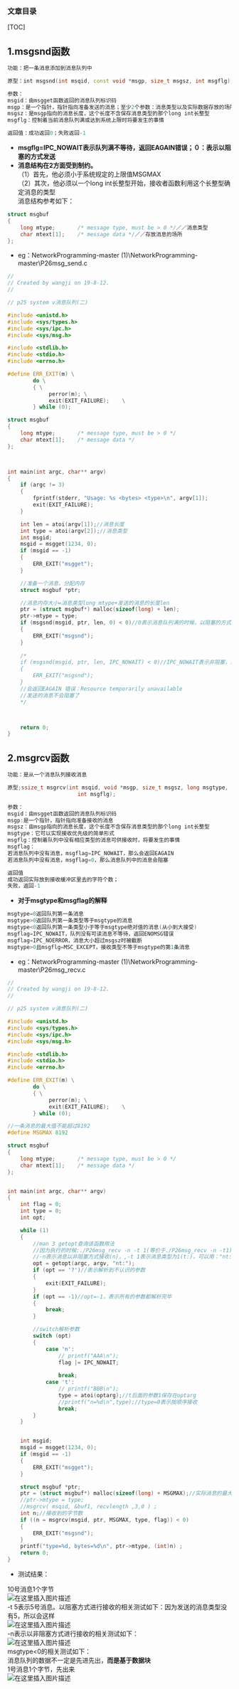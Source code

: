 ### 文章目录



[TOC]



## 1.msgsnd函数

```cpp
功能：把一条消息添加到消息队列中

原型：int msgsnd(int msqid, const void *msgp, size_t msgsz, int msgflg);

参数：
msgid：由msgget函数返回的消息队列标识码
msgp：是一个指针，指针指向准备发送的消息；至少2个参数：消息类型以及实际数据存放的场所；
msgsz：是msgp指向的消息长度，这个长度不含保存消息类型的那个long int长整型
msgflg：控制着当前消息队列满或达到系统上限时将要发生的事情

返回值：成功返回0；失败返回-1
```

 -    **msgflg=IPC\_NOWAIT表示队列满不等待，返回EAGAIN错误；０：表示以阻塞的方式发送**
 -    **消息结构在2方面受到制约。**  
        （1）首先，他必须小于系统规定的上限值MSGMAX  
        （2）其次，他必须以一个long int长整型开始，接收者函数利用这个长整型确定消息的类型  
        消息结构参考如下：

```cpp
struct msgbuf 
{
    long mtype;       /* message type, must be > 0 */／／消息类型
    char mtext[1];    /* message data */／／存放消息的场所
};
```

 -    eg：NetworkProgramming-master \(1\)\\NetworkProgramming-master\\P26msg\_send.c

```cpp
//
// Created by wangji on 19-8-12.
//

// p25 system v消息队列(二)

#include <unistd.h>
#include <sys/types.h>
#include <sys/ipc.h>
#include <sys/msg.h>

#include <stdlib.h>
#include <stdio.h>
#include <errno.h>

#define ERR_EXIT(m) \
        do \
        { \
             perror(m); \
             exit(EXIT_FAILURE);    \
        } while (0);

struct msgbuf 
{
    long mtype;       /* message type, must be > 0 */
    char mtext[1];    /* message data */
};



int main(int argc, char** argv)
{
    if (argc != 3)
    {
        fprintf(stderr, "Usage: %s <bytes> <type>\n", argv[1]);
        exit(EXIT_FAILURE);
    }

    int len = atoi(argv[1]);//消息长度
    int type = atoi(argv[2]);//消息类型
    int msgid;
    msgid = msgget(1234, 0);
    if (msgid == -1)
    {
        ERR_EXIT("msgget");
    }

    //准备一个消息，分配内存
    struct msgbuf *ptr;

    //消息内存大小=消息类型long mtype+发送的消息的长度len
    ptr = (struct msgbuf*) malloc(sizeof(long) + len);
    ptr->mtype = type;
    if (msgsnd(msgid, ptr, len, 0) < 0)//0表示消息队列满的时候，以阻塞的方式发送
    {
        ERR_EXIT("msgsnd");
    }
    
    /*
    if (msgsnd(msgid, ptr, len, IPC_NOWAIT) < 0)//IPC_NOWAIT表示非阻塞，当发送的消息超过msgmnb时
    {
        ERR_EXIT("msgsnd");
    }
    //会返回EAGAIN 错误：Resource temporarily unavailable
    //发送的消息不会阻塞了
    */



    return 0;
}
```

## 2.msgrcv函数

```cpp
功能：是从一个消息队列接收消息

原型;ssize_t msgrcv(int msqid, void *msgp, size_t msgsz, long msgtype,
                      int msgflg);

参数：
msgid：由msgget函数返回的消息队列标识码
msgp:是一个指针，指针指向准备接收的消息
msgsz：由msgp指向的消息长度，这个长度不含保存消息类型的那个long int长整型
msgtype：它可以实现接收优先级的简单形式
msgflg：控制着队列中没有相应类型的消息可供接收时，将要发生的事情
msgflag：
若消息队列中没有消息，msgflag=IPC_NOWAIT，那么会返回EAGAIN
若消息队列中没有消息，msgflag=0，那么消息队列中的消息会阻塞

返回值
成功返回实际放到接收缓冲区里去的字符个数；
失败，返回-1
```

 -    **对于msgtype和msgflag的解释**

```cpp
msgtype=0返回队列第一条消息
msgtype>0返回队列第一条类型等于msgtype的消息
msgtype<0返回队列第一条类型小于等于msgtype绝对值的消息(从小到大接受)
msgflag=IPC_NOWAIT，队列没有可读消息不等待，返回ENOMSG错误
msgflag=IPC_NOERROR，消息大小超过msgsz时被截断
msgtype>0且msgflg=MSC_EXCEPT，接收类型不等于msgtype的第1条消息
```

 -    eg：NetworkProgramming-master \(1\)\\NetworkProgramming-master\\P26msg\_recv.c

```cpp
//
// Created by wangji on 19-8-12.
//

// p25 system v消息队列(二)

#include <unistd.h>
#include <sys/types.h>
#include <sys/ipc.h>
#include <sys/msg.h>

#include <stdlib.h>
#include <stdio.h>
#include <errno.h>

#define ERR_EXIT(m) \
        do \
        { \
             perror(m); \
             exit(EXIT_FAILURE);    \
        } while (0);

//一条消息的最大值不能超过8192
#define MSGMAX 8192

struct msgbuf 
{
    long mtype;       /* message type, must be > 0 */
    char mtext[1];    /* message data */
};


int main(int argc, char** argv)
{
    int flag = 0;
    int type = 0;
    int opt;

    while (1)
    {
        //man 3 getopt查询该函数用法
        //因为执行的时候:./P26msg_recv -n -t 1(等价于./P26msg_recv -n -t1)，可以用getopt函数来解析参数
        //-n表示消息以非阻塞方式接收(n)，,-t 1表示消息类型为1(t:)，可以用："nt:"来表示，:表示-t 参数后面的1
        opt = getopt(argc, argv, "nt:");
        if (opt == '?')//表示解析到不认识的参数
        {
            exit(EXIT_FAILURE);
        }
        if (opt == -1)//opt=-1，表示所有的参数都解析完毕
        {
            break;
        }

        //switch解析参数
        switch (opt)
        {
            case 'n':
                // printf("AAA\n");
                flag |= IPC_NOWAIT;
    
                break;
            case 't':
                // printf("BBB\n");
                type = atoi(optarg);//t后面的参数1保存在optarg
                //printf("n=%d\n",type);//type=0表示按顺序接收            
                break;
        }
    }


    int msgid;
    msgid = msgget(1234, 0);
    if (msgid == -1)
    {
        ERR_EXIT("msgget");
    }

    struct msgbuf *ptr;
    ptr = (struct msgbuf*) malloc(sizeof(long) + MSGMAX);//实际消息的最大值
    //ptr->mtype = type;
    //msgrcv( msqid, &buf1, recvlength ,3,0 ) ;
    int n;//接收到的字节数
    if ((n = msgrcv(msgid, ptr, MSGMAX, type, flag)) < 0)
    {
        ERR_EXIT("msgsnd");
    }
    printf("type=%d, bytes=%d\n", ptr->mtype, (int)n) ;
    return 0;
}

```

- 测试结果：

10号消息1个字节  
![在这里插入图片描述](26.assets/20200503153822758.png)  
\-t 5表示5号消息。以阻塞方式进行接收的相关测试如下：因为发送的消息类型没有5，所以会这样  
![在这里插入图片描述](26.assets/20200503154008677.png)  
\-n表示以非阻塞方式进行接收的相关测试如下：  
![在这里插入图片描述](26.assets/20200503154120124.png)  
msgtype\<0的相关测试如下：  
消息队列的数据不一定是先进先出，**而是基于数据块**  
1号消息1个字节，先出来  
![在这里插入图片描述](26.assets/20200503154801895.png)
